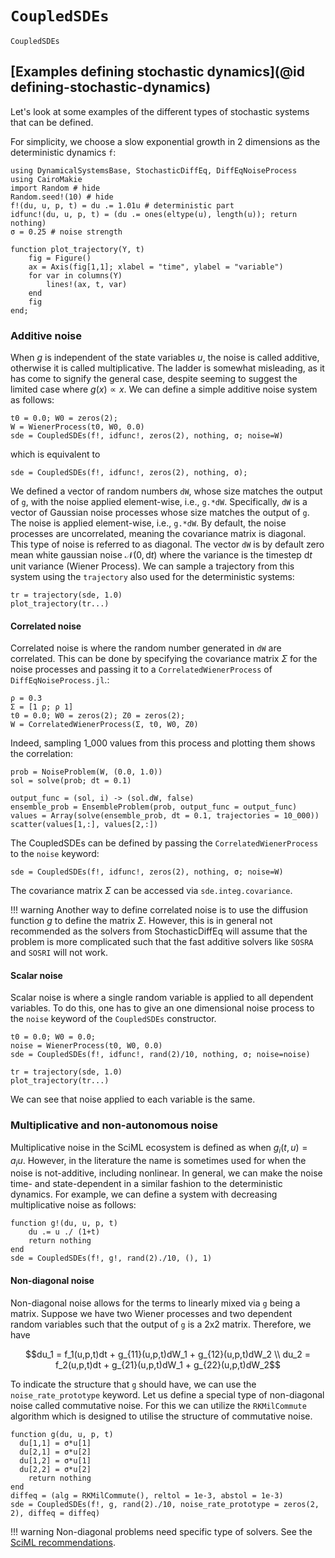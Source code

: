 # `CoupledSDEs`

```@docs
CoupledSDEs
```

## [Examples defining stochastic dynamics](@id defining-stochastic-dynamics)

Let's look at some examples of the different types of stochastic systems that can be defined.

For simplicity, we choose a slow exponential growth in 2 dimensions as the deterministic dynamics `f`:
```@example type
using DynamicalSystemsBase, StochasticDiffEq, DiffEqNoiseProcess
using CairoMakie
import Random # hide
Random.seed!(10) # hide
f!(du, u, p, t) = du .= 1.01u # deterministic part
idfunc!(du, u, p, t) = (du .= ones(eltype(u), length(u)); return nothing)
σ = 0.25 # noise strength

function plot_trajectory(Y, t)
    fig = Figure()
    ax = Axis(fig[1,1]; xlabel = "time", ylabel = "variable")
    for var in columns(Y)
        lines!(ax, t, var)
    end
    fig
end;
```

### Additive noise
When $g$ is independent of the state variables $u$, the noise is called additive, otherwise it is called multiplicative. The ladder is somewhat misleading, as it has come to signify the general case, despite seeming to suggest the limited case where $g(x) \propto x$. We can define a simple additive noise system as follows:
```@example type
t0 = 0.0; W0 = zeros(2);
W = WienerProcess(t0, W0, 0.0)
sde = CoupledSDEs(f!, idfunc!, zeros(2), nothing, σ; noise=W)
```
which is equivalent to
```@example type
sde = CoupledSDEs(f!, idfunc!, zeros(2), nothing, σ);
```
We defined a vector of random numbers `dW`, whose size matches the output of `g`, with the noise applied element-wise, i.e., `g.*dW`. Specifically, `dW` is a vector of Gaussian noise processes whose size matches the output of `g`. The noise is applied element-wise, i.e., `g.*dW`. By default, the noise processes are uncorrelated, meaning the covariance matrix is diagonal. This type of noise is referred to as diagonal. The vector `dW` is by default zero mean white gaussian noise $\mathcal{N}(0, \text{d}t)$ where the variance is the timestep $\text{d}t$ unit variance (Wiener Process). We can sample a trajectory from this system using the `trajectory` also used for the deterministic systems:
```@example type
tr = trajectory(sde, 1.0)
plot_trajectory(tr...)
```

#### Correlated noise
Correlated noise is where the random number generated in `dW` are correlated. This can be done by specifying the covariance matrix $\Sigma$ for the noise processes and passing it to a `CorrelatedWienerProcess` of `DiffEqNoiseProcess.jl`.:
```@example type
ρ = 0.3
Σ = [1 ρ; ρ 1]
t0 = 0.0; W0 = zeros(2); Z0 = zeros(2);
W = CorrelatedWienerProcess(Σ, t0, W0, Z0)
```
Indeed, sampling 1_000 values from this process and plotting them shows the correlation:
```@example type
prob = NoiseProblem(W, (0.0, 1.0))
sol = solve(prob; dt = 0.1)

output_func = (sol, i) -> (sol.dW, false)
ensemble_prob = EnsembleProblem(prob, output_func = output_func)
values = Array(solve(ensemble_prob, dt = 0.1, trajectories = 10_000))
scatter(values[1,:], values[2,:])
```
The CoupledSDEs can be defined by passing the `CorrelatedWienerProcess` to the `noise` keyword:
```@example type
sde = CoupledSDEs(f!, idfunc!, zeros(2), nothing, σ; noise=W)
```
The covariance matrix $\Sigma$ can be accessed via `sde.integ.covariance`.

!!! warning
    Another way to define correlated noise is to use the diffusion function $g$ to define the matrix $\Sigma$. However, this is in general not recommended as the solvers from StochasticDiffEq will assume that the problem is more complicated such that the fast additive solvers like `SOSRA` and `SOSRI` will not work.

#### Scalar noise
Scalar noise is where a single random variable is applied to all dependent variables. To do this, one has to give an one dimensional noise process to the `noise` keyword of the `CoupledSDEs` constructor. 
```@example type
t0 = 0.0; W0 = 0.0;
noise = WienerProcess(t0, W0, 0.0)
sde = CoupledSDEs(f!, idfunc!, rand(2)/10, nothing, σ; noise=noise)

tr = trajectory(sde, 1.0)
plot_trajectory(tr...)
```
We can see that noise applied to each variable is the same.


### Multiplicative and non-autonomous noise
Multiplicative noise in the SciML ecosystem is defined as when $g_i(t, u)=a_i u$. However, in the literature the name is sometimes used for when the noise is not-additive, including nonlinear. In general, we can make the noise time- and state-dependent in a similar fashion to the deterministic dynamics. For example, we can define a system with decreasing multiplicative noise as follows:
```@example type
function g!(du, u, p, t)
    du .= u ./ (1+t)
    return nothing
end
sde = CoupledSDEs(f!, g!, rand(2)./10, (), 1)
```

#### Non-diagonal noise
Non-diagonal noise allows for the terms to linearly mixed via `g` being a matrix. Suppose we have two Wiener processes and two dependent random variables such that the output of `g` is a 2x2 matrix. Therefore, we have
```math
du_1 = f_1(u,p,t)dt + g_{11}(u,p,t)dW_1 + g_{12}(u,p,t)dW_2 \\
du_2 = f_2(u,p,t)dt + g_{21}(u,p,t)dW_1 + g_{22}(u,p,t)dW_2
```
To indicate the structure that `g` should have, we can use the `noise_rate_prototype` keyword. Let us define a special type of non-diagonal noise called commutative noise. For this we can utilize the `RKMilCommute` algorithm which is designed to utilise the structure of commutative noise.

```@example type
function g(du, u, p, t)
  du[1,1] = σ*u[1]
  du[2,1] = σ*u[2]
  du[1,2] = σ*u[1]
  du[2,2] = σ*u[2]
    return nothing
end
diffeq = (alg = RKMilCommute(), reltol = 1e-3, abstol = 1e-3)
sde = CoupledSDEs(f!, g, rand(2)./10, noise_rate_prototype = zeros(2, 2), diffeq = diffeq)
```

!!! warning
    Non-diagonal problems need specific type of solvers. See the [SciML recommendations](https://docs.sciml.ai/DiffEqDocs/stable/solvers/sde_solve/#sde_solve).
